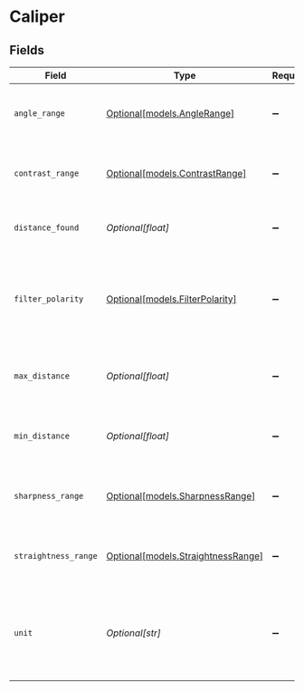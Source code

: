 # Caliper


## Fields

| Field                                                                                      | Type                                                                                       | Required                                                                                   | Description                                                                                | Example                                                                                    |
| ------------------------------------------------------------------------------------------ | ------------------------------------------------------------------------------------------ | ------------------------------------------------------------------------------------------ | ------------------------------------------------------------------------------------------ | ------------------------------------------------------------------------------------------ |
| `angle_range`                                                                              | [Optional[models.AngleRange]](../models/anglerange.md)                                     | :heavy_minus_sign:                                                                         | The configured angle allowance range                                                       |                                                                                            |
| `contrast_range`                                                                           | [Optional[models.ContrastRange]](../models/contrastrange.md)                               | :heavy_minus_sign:                                                                         | The configured contrast allowance range                                                    |                                                                                            |
| `distance_found`                                                                           | *Optional[float]*                                                                          | :heavy_minus_sign:                                                                         | The distance found between the found edges                                                 | 555.55                                                                                     |
| `filter_polarity`                                                                          | [Optional[models.FilterPolarity]](../models/filterpolarity.md)                             | :heavy_minus_sign:                                                                         | The configured polarity for finding edges. Valid values: `LIGHT TO DARK`, `DARK TO LIGHT`. | LIGHT TO DARK                                                                              |
| `max_distance`                                                                             | *Optional[float]*                                                                          | :heavy_minus_sign:                                                                         | The maximum allowed distance threshold                                                     | 1000                                                                                       |
| `min_distance`                                                                             | *Optional[float]*                                                                          | :heavy_minus_sign:                                                                         | The minumum allowed distance threshold                                                     | 500                                                                                        |
| `sharpness_range`                                                                          | [Optional[models.SharpnessRange]](../models/sharpnessrange.md)                             | :heavy_minus_sign:                                                                         | The configured sharpness allowance range                                                   |                                                                                            |
| `straightness_range`                                                                       | [Optional[models.StraightnessRange]](../models/straightnessrange.md)                       | :heavy_minus_sign:                                                                         | The configured straightness allowance range                                                |                                                                                            |
| `unit`                                                                                     | *Optional[str]*                                                                            | :heavy_minus_sign:                                                                         | The measurement unit of the distance found and the min and max distance threshold          | Millimeters                                                                                |